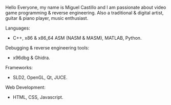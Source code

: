 Hello Everyone, my name is Miguel Castillo and I am passionate about video game programming & reverse engineering.
Also a traditional & digital artist, guitar & piano player, music enthusiast.

Languages:
- C++, x86 & x86_64 ASM (NASM & MASM), MATLAB, Python.

Debugging & reverse engineering tools:
- x96dbg & Ghidra.

Frameworks:
- SLD2, OpenGL, Qt, JUCE.

Web Development:
- HTML, CSS, Javascript. 

<!---
MiguelECL/MiguelECL is a ✨ special ✨ repository because its `README.md` (this file) appears on your GitHub profile.
You can click the Preview link to take a look at your changes.
--->
